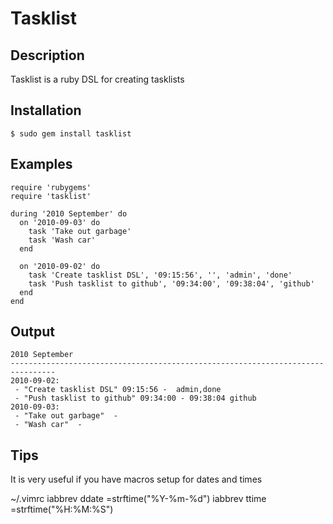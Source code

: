 Tasklist
========

Description
-----------
Tasklist is a ruby DSL for creating tasklists

Installation
------------
    $ sudo gem install tasklist

Examples
--------
    require 'rubygems'
    require 'tasklist'

    during '2010 September' do 
      on '2010-09-03' do 
        task 'Take out garbage'
        task 'Wash car'
      end

      on '2010-09-02' do 
        task 'Create tasklist DSL', '09:15:56', '', 'admin', 'done'
        task 'Push tasklist to github', '09:34:00', '09:38:04', 'github'
      end
    end

Output
------
    2010 September
    --------------------------------------------------------------------------------
    2010-09-02:
     - "Create tasklist DSL" 09:15:56 -  admin,done
     - "Push tasklist to github" 09:34:00 - 09:38:04 github
    2010-09-03:
     - "Take out garbage"  -  
     - "Wash car"  -  
Tips
---
It is very useful if you have macros setup for dates and times

~/.vimrc
    iabbrev <buffer> ddate <C-R>=strftime("%Y-%m-%d")<CR>
    iabbrev <buffer> ttime <C-R>=strftime("%H:%M:%S")<CR>
